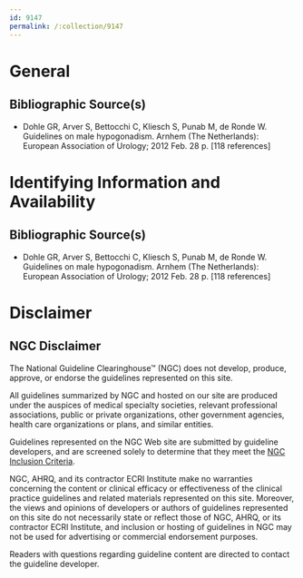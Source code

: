 ```yaml
---
id: 9147
permalink: /:collection/9147
---
```


# General

## Bibliographic Source(s)

- Dohle GR, Arver S, Bettocchi C, Kliesch S, Punab M, de Ronde W. Guidelines on male hypogonadism. Arnhem (The Netherlands): European Association of Urology; 2012 Feb. 28 p. [118 references]

# Identifying Information and Availability

## Bibliographic Source(s)

- Dohle GR, Arver S, Bettocchi C, Kliesch S, Punab M, de Ronde W. Guidelines on male hypogonadism. Arnhem (The Netherlands): European Association of Urology; 2012 Feb. 28 p. [118 references]

# Disclaimer

## NGC Disclaimer

The National Guideline Clearinghouse™ (NGC) does not develop, produce, approve, or endorse the guidelines represented on this site.

All guidelines summarized by NGC and hosted on our site are produced under the auspices of medical specialty societies, relevant professional associations, public or private organizations, other government agencies, health care organizations or plans, and similar entities.

Guidelines represented on the NGC Web site are submitted by guideline developers, and are screened solely to determine that they meet the [NGC Inclusion Criteria](/help-and-about/summaries/inclusion-criteria).

NGC, AHRQ, and its contractor ECRI Institute make no warranties concerning the content or clinical efficacy or effectiveness of the clinical practice guidelines and related materials represented on this site. Moreover, the views and opinions of developers or authors of guidelines represented on this site do not necessarily state or reflect those of NGC, AHRQ, or its contractor ECRI Institute, and inclusion or hosting of guidelines in NGC may not be used for advertising or commercial endorsement purposes.

Readers with questions regarding guideline content are directed to contact the guideline developer.

